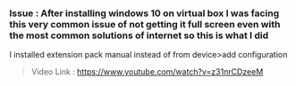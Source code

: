 ### Issue : After installing windows 10 on virtual box I was facing this very common issue of not getting it full screen even with the most common solutions of internet so this is what I did 

I installed extension pack manual instead of from device>add configuration

> Video Link : https://www.youtube.com/watch?v=z31nrCDzeeM
